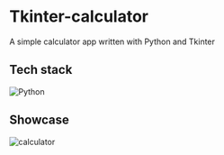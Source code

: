 # Tkinter-calculator
A simple calculator app written with Python and Tkinter 

## Tech stack
![Python](https://img.shields.io/badge/python-3670A0?style=for-the-badge&logo=python&logoColor=ffdd54)

## Showcase
<img src="https://github.com/TomasKukumberg/Tkinter-calculator/blob/master/show.gif" alt="calculator" />


